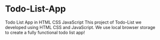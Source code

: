 # Todo-List-App
Todo List App in HTML CSS JavaScript 
This project of Todo-List we developed using HTML CSS and JavaScript. We use local browser storage to create a fully functional todo list app!

